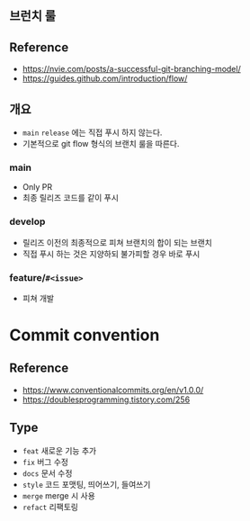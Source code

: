 ## 브런치 룰

## Reference

- https://nvie.com/posts/a-successful-git-branching-model/
- https://guides.github.com/introduction/flow/

## 개요

- `main` `release` 에는 직접 푸시 하지 않는다.
- 기본적으로 git flow 형식의 브랜치 룰을 따른다.

### main

- Only PR
- 최종 릴리즈 코드를 같이 푸시

### develop

- 릴리즈 이전의 최종적으로 피쳐 브랜치의 합이 되는 브랜치
- 직접 푸시 하는 것은 지양하되 불가피할 경우 바로 푸시

### feature/`#<issue>`

- 피쳐 개발

# Commit convention

## Reference

- https://www.conventionalcommits.org/en/v1.0.0/
- https://doublesprogramming.tistory.com/256

## Type

- `feat` 새로운 기능 추가
- `fix` 버그 수정
- `docs` 문서 수정
- `style` 코드 포맷팅, 띄어쓰기, 들여쓰기
- `merge` merge 시 사용
- `refact` 리팩토링
